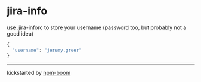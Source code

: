 # jira-info

use .jira-inforc to store your username (password too, but probably not a good idea)

```js
{
  "username": "jeremy.greer"
}

```







---
kickstarted by [npm-boom][npm-boom]

[npm-boom]: https://github.com/reergymerej/npm-boom
